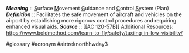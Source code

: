 ***Meaning*** :: <u>S</u>urface <u>M</u>ovement <u>G</u>uidance and <u>C</u>ontrol <u>S</u>ystem (Plan)
***Definition***    :: Facilitates the safe movement of aircraft and vehicles on the airport by establishing more rigorous control procedures and requiring enhanced visual aids.
***Source***         :: [[AC 120-57B]]
Additional Resources: https://www.boldmethod.com/learn-to-fly/safety/taxiing-in-low-visibility/

#glossary #acronym #airtreknorthhwday3 